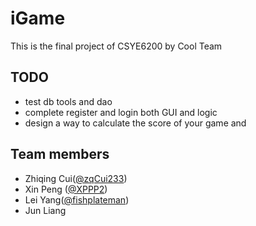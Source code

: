 # iGame
This is the final project of CSYE6200 by Cool Team

## TODO
- test db tools and dao
- complete register and login both GUI and logic
- design a way to calculate the score of your game and 

## Team members
- Zhiqing Cui([@zqCui233](https://github.com/zqCui233))
- Xin Peng ([@XPPP2](https://github.com/XPPP2))
- Lei Yang([@fishplateman](https://github.com/fishplateman))
- Jun Liang
